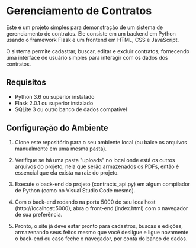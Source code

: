 # Gerenciamento de Contratos

Este é um projeto simples para demonstração de um sistema de gerenciamento de contratos. Ele consiste em um backend em Python usando o framework Flask e um frontend em HTML, CSS e JavaScript.

O sistema permite cadastrar, buscar, editar e excluir contratos, fornecendo uma interface de usuário simples para interagir com os dados dos contratos.

## Requisitos

- Python 3.6 ou superior instalado
- Flask 2.0.1 ou superior instalado
- SQLite 3 ou outro banco de dados compatível

## Configuração do Ambiente

1. Clone este repositório para o seu ambiente local (ou baixe os arquivos manualmente em uma mesma pasta).

2. Verifique se há uma pasta "uploads" no local onde está os outros arquivos do projeto, nela que serão armazenados os PDFs, então é essencial que ela exista na raiz do projeto.

3. Execute o back-end do projeto (contracts_api.py) em algum compilador de Python (como no Visual Studio Code mesmo).

4. Com o back-end rodando na porta 5000 do seu localhost (http://localhost:5000), abra o front-end (index.html) com o navegador de sua preferência.

5. Pronto, o site já deve estar pronto para cadastros, buscas e edições, armazenando seus feitos mesmo que você desligue e ligue novamente o back-end ou caso feche o navegador, por conta do banco de dados.
